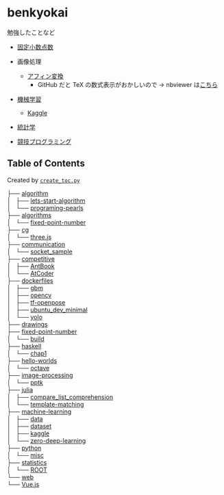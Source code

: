 # benkyokai

勉強したことなど

- [固定小数点数](fixed-point-number)

- 画像処理
	- [アフィン変換](image-processing/affine_transform.ipynb)
		- GitHub だと TeX の数式表示がおかしいので → nbviewer は[こちら](https://nbviewer.jupyter.org/github/pn11/benkyokai/blob/master/image-processing/affine_transform.ipynb)

- [機械学習](machine-learning)
    - [Kaggle](machine-learning/kaggle)
- [統計学](statistics)

- [競技プログラミング](competitive)

## Table of Contents

Created by [`create_toc.py`](create_toc.py)

├── [algorithm](algorithm)  
│   ├── [lets-start-algorithm](algorithm/lets-start-algorithm)  
│   └── [programing-pearls](algorithm/programing-pearls)  
├── [algorithms](algorithms)  
│   └── [fixed-point-number](algorithms/fixed-point-number)  
├── [cg](cg)  
│   └── [three.js](cg/three.js)  
├── [communication](communication)  
│   └── [socket_sample](communication/socket_sample)  
├── [competitive](competitive)  
│   ├── [AntBook](competitive/AntBook)  
│   └── [AtCoder](competitive/AtCoder)  
├── [dockerfiles](dockerfiles)  
│   ├── [gbm](dockerfiles/gbm)  
│   ├── [opencv](dockerfiles/opencv)  
│   ├── [tf-openpose](dockerfiles/tf-openpose)  
│   ├── [ubuntu_dev_minimal](dockerfiles/ubuntu_dev_minimal)  
│   └── [yolo](dockerfiles/yolo)  
├── [drawings](drawings)  
├── [fixed-point-number](fixed-point-number)  
│   └── [build](fixed-point-number/build)  
├── [haskell](haskell)  
│   └── [chap1](haskell/chap1)  
├── [hello-worlds](hello-worlds)  
│   └── [octave](hello-worlds/octave)  
├── [image-processing](image-processing)  
│   └── [pptk](image-processing/pptk)  
├── [julia](julia)  
│   ├── [compare_list_comprehension](julia/compare_list_comprehension)  
│   └── [template-matching](julia/template-matching)  
├── [machine-learning](machine-learning)  
│   ├── [data](machine-learning/data)  
│   ├── [dataset](machine-learning/dataset)  
│   ├── [kaggle](machine-learning/kaggle)  
│   └── [zero-deep-learning](machine-learning/zero-deep-learning)  
├── [python](python)  
│   └── [misc](python/misc)  
├── [statistics](statistics)  
│   └── [ROOT](statistics/ROOT)  
└── [web](web)  
    └── [Vue.js](web/Vue.js)  
